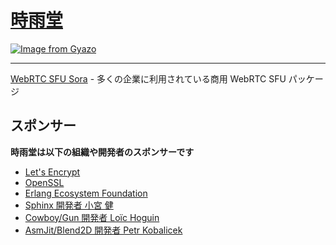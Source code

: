 # [時雨堂](https://shiguredo.jp/)

[![Image from Gyazo](https://i.gyazo.com/a797ca26734a866ceb8d1928673e2c47.jpg)](https://gyazo.com/a797ca26734a866ceb8d1928673e2c47)

---

[WebRTC SFU Sora](https://sora.shiguredo.jp/) - 多くの企業に利用されている商用 WebRTC SFU パッケージ

## スポンサー

**時雨堂は以下の組織や開発者のスポンサーです**

- [Let's Encrypt](https://letsencrypt.org/sponsors/)
- [OpenSSL](https://www.openssl.org/support/acks.html)
- [Erlang Ecosystem Foundation](https://erlef.org/sponsors)
- [Sphinx 開発者 小宮 健](https://github.com/tk0miya)
- [Cowboy/Gun 開発者 Loïc Hoguin](https://github.com/essen)
- [AsmJit/Blend2D 開発者 Petr Kobalicek](https://github.com/kobalicek)
